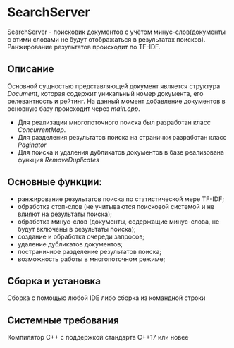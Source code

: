 # SearchServer
SearchServer - поисковик документов с учётом минус-слов(документы с этими словами не будут отображаться в результатах поисков). Ранжирование результатов происходит по TF-IDF.

## Описание
Основной сущностью представляющей документ является структура *Document*, которая содержит уникальный номер документа, его релевантность и рейтинг.
На данный момент добавление документов в основную базу происходит через *main.cpp*. 
* Для реализации многопоточного поиска был разработан класс *ConcurrentMap*.
* Для разделения результатов поиска на странички разработан класс *Paginator*
* Для поиска и удаления дубликатов документов в базе реализована функция *RemoveDuplicates*

## Основные функции:
- ранжирование результатов поиска по статистической мере TF-IDF;
- обработка стоп-слов (не учитываются поисковой системой и не влияют на результаты поиска);
- обработка минус-слов (документы, содержащие минус-слова, не будут включены в результаты поиска);
- создание и обработка очереди запросов;
- удаление дубликатов документов;
- постраничное разделение результатов поиска;
- возможность работы в многопоточном режиме;

## Сборка и установка
Сборка с помощью любой IDE либо сборка из командной строки

## Системные требования
Компилятор С++ с поддержкой стандарта C++17 или новее
